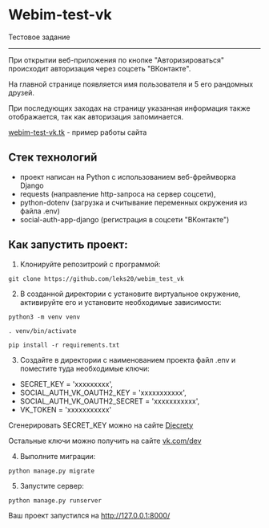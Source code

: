 # Webim-test-vk
Тестовое задание
________________________________________________________________
При открытии веб-приложения по кнопке "Авторизироваться" происходит авторизация через соцсеть "ВКонтакте".

На главной странице появляется имя пользователя и 5 его рандомных друзей.

При последующих заходах на страницу указанная информация также отображается, так как авторизация запоминается.

[webim-test-vk.tk](http://webim-test-vk.tk) - пример работы сайта

## Стек технологий
- проект написан на Python с использованием веб-фреймворка Django
- requests (направление http-запроса на сервер соцсети),
- python-dotenv (загрузка и считывание переменных окружения из файла .env)
- social-auth-app-django (регистрация в соцсети "ВКонтакте")

## Как запустить проект:

1) Клонируйте репозитроий с программой:
```
git clone https://github.com/leks20/webim_test_vk
```
2) В созданной директории c установите виртуальное окружение, активируйте его и установите необходимые зависимости:
```
python3 -m venv venv

. venv/bin/activate

pip install -r requirements.txt
```
3) Создайте в директории c наименованием проекта файл .env и поместите туда необходимые ключи:
- SECRET_KEY = 'ххххххххх',
- SOCIAL_AUTH_VK_OAUTH2_KEY = 'ххххххххххх',
- SOCIAL_AUTH_VK_OAUTH2_SECRET = 'ххххххххххх',
- VK_TOKEN = 'ххххххххххх'

Сгенерировать SECRET_KEY можно на сайте [Djecrety](https://djecrety.ir/)

Остальные ключи можно получить на сайте [vk.com/dev](https://vk.com/dev)

4) Выполните миграции:
```
python manage.py migrate
```
5) Запустите сервер:
```
python manage.py runserver
```
Ваш проект запустился на http://127.0.0.1:8000/

